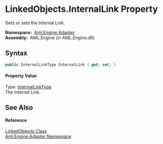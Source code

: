 LinkedObjects.InternalLink Property
===================================
Gets or sets the Internal Link.

  **Namespace:**  [Aml.Engine.Adapter][1]  
  **Assembly:**  AML.Engine (in AML.Engine.dll)

Syntax
------

```csharp
public InternalLinkType InternalLink { get; set; }
```

#### Property Value
Type: [InternalLinkType][2]  
The Internal Link.

See Also
--------

#### Reference
[LinkedObjects Class][3]  
[Aml.Engine.Adapter Namespace][1]  

[1]: ../README.md
[2]: ../../Aml.Engine.CAEX/InternalLinkType/README.md
[3]: README.md
[4]: https://www.automationml.org
[5]: ../../icons/logoShade.png